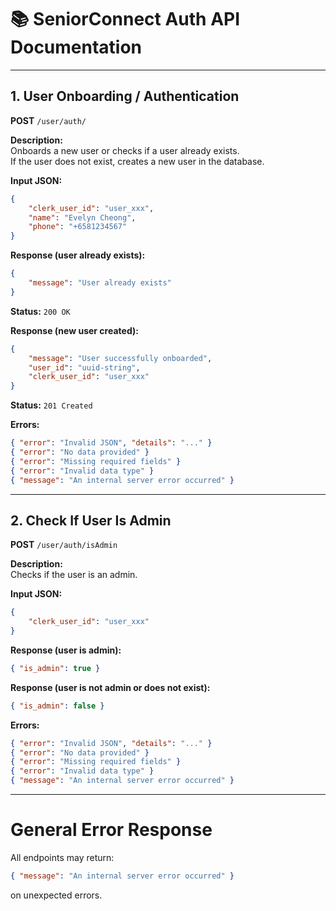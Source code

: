 # 📚 SeniorConnect Auth API Documentation

---

## 1. **User Onboarding / Authentication**

**POST** `/user/auth/`

**Description:**  
Onboards a new user or checks if a user already exists.  
If the user does not exist, creates a new user in the database.

**Input JSON:**

```json
{
    "clerk_user_id": "user_xxx",
    "name": "Evelyn Cheong",
    "phone": "+6581234567"
}
```

**Response (user already exists):**

```json
{
    "message": "User already exists"
}
```

**Status:** `200 OK`

**Response (new user created):**

```json
{
    "message": "User successfully onboarded",
    "user_id": "uuid-string",
    "clerk_user_id": "user_xxx"
}
```

**Status:** `201 Created`

**Errors:**

```json
{ "error": "Invalid JSON", "details": "..." }
{ "error": "No data provided" }
{ "error": "Missing required fields" }
{ "error": "Invalid data type" }
{ "message": "An internal server error occurred" }
```

---

## 2. **Check If User Is Admin**

**POST** `/user/auth/isAdmin`

**Description:**  
Checks if the user is an admin.

**Input JSON:**

```json
{
    "clerk_user_id": "user_xxx"
}
```

**Response (user is admin):**

```json
{ "is_admin": true }
```

**Response (user is not admin or does not exist):**

```json
{ "is_admin": false }
```

**Errors:**

```json
{ "error": "Invalid JSON", "details": "..." }
{ "error": "No data provided" }
{ "error": "Missing required fields" }
{ "error": "Invalid data type" }
{ "message": "An internal server error occurred" }
```

---

# **General Error Response**

All endpoints may return:

```json
{ "message": "An internal server error occurred" }
```

on unexpected errors.
